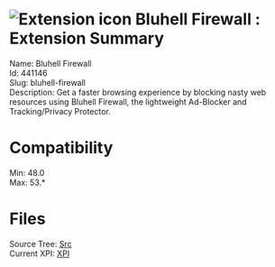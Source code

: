 # ![Extension icon](https://addons.thunderbird.net/user-media/addon_icons/441/441146-64.png?modified=1510076588) Bluhell Firewall : Extension Summary

Name: Bluhell Firewall  
Id: 441146  
Slug: bluhell-firewall  
Description: Get a faster browsing experience by blocking nasty web resources﻿ using Bluhell Firewall, the lightweight Ad-Blocker and Tracking/Privacy Protector.
  

# Compatibility
Min: 48.0  
Max: 53.*  

# Files

Source Tree: [Src](C:/Dev/Thunderbird/ThunderKdB/xall/xOther/441146-bluhell-firewall/src)  
Current XPI: [XPI](C:/Dev/Thunderbird/ThunderKdB/xall/xOther/441146-bluhell-firewall/xpi)  



